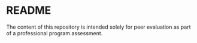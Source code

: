 # README

The content of this repository is intended solely for peer evaluation as part of a professional program assessment.

